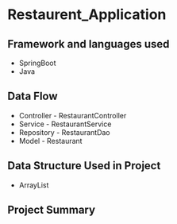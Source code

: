 # Restaurent_Application

## Framework and languages used
* SpringBoot
* Java

## Data Flow
* Controller - RestaurantController
* Service - RestaurantService
* Repository - RestaurantDao
* Model - Restaurant

## Data Structure Used in Project
* ArrayList

## Project Summary
